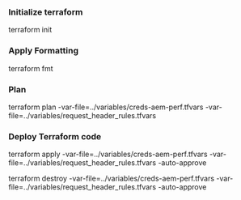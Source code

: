 ### Initialize terraform    
terraform init
 
### Apply Formatting  
terraform fmt

### Plan 
terraform plan -var-file=../variables/creds-aem-perf.tfvars -var-file=../variables/request_header_rules.tfvars

### Deploy Terraform code
terraform apply -var-file=../variables/creds-aem-perf.tfvars -var-file=../variables/request_header_rules.tfvars -auto-approve

terraform destroy -var-file=../variables/creds-aem-perf.tfvars -var-file=../variables/request_header_rules.tfvars -auto-approve

